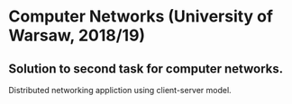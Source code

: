 # Computer Networks (University of Warsaw, 2018/19)
## Solution to second task for computer networks.
Distributed networking appliction using client-server model.
